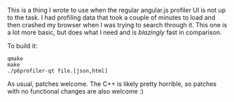 This is a thing I wrote to use when the regular angular.js profiler UI is not up to the task.
I had profiling data that took a couple of minutes to load and then crashed my browser when
I was trying to search through it. This one is a lot more basic, but does what I need and
is *blazingly* fast in comparison.

To build it:

    qmake
    make
    ./p6profiler-qt file.[json,html]

As usual, patches welcome. The C++ is likely pretty horrible, so patches with no functional
changes are also welcome :)
